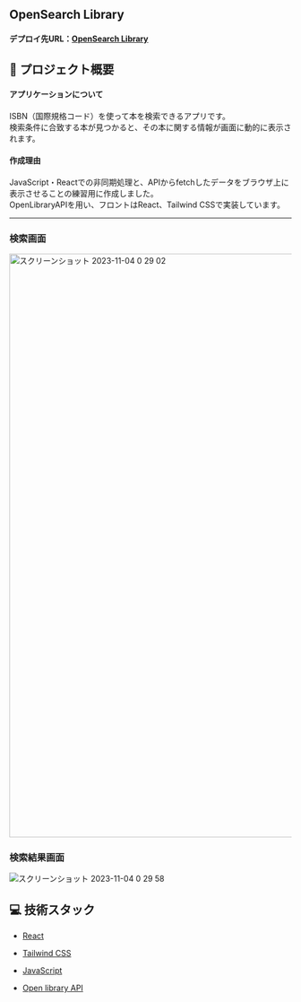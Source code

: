 ## OpenSearch Library
#### デプロイ先URL：[OpenSearch Library](https://opensearch-library.vercel.app)
<a id="project-summary"></a>
## 📝 プロジェクト概要
#### アプリケーションについて
<p>ISBN（国際規格コード）を使って本を検索できるアプリです。<br/>
検索条件に合致する本が見つかると、その本に関する情報が画面に動的に表示されます。</p>

#### 作成理由
JavaScript・Reactでの非同期処理と、APIからfetchしたデータをブラウザ上に表示させることの練習用に作成しました。<br/>
OpenLibraryAPIを用い、フロントはReact、Tailwind CSSで実装しています。

---

### 検索画面
<img width="1041" alt="スクリーンショット 2023-11-04 0 29 02" src="https://github.com/nasu-dev/Open-Library/assets/114811498/f4f5bfad-222e-49aa-9e92-8cc75a47f06a">

### 検索結果画面
![スクリーンショット 2023-11-04 0 29 58](https://github.com/nasu-dev/Open-Library/assets/114811498/3aa9d67a-16a8-46e2-b177-f98c81f45f29)


<a id="stack"></a>
## 💻 技術スタック

- [React](https://reactjs.org/)

- [Tailwind CSS](https://tailwindcss.com/)

- [JavaScript](https://developer.mozilla.org/ja/docs/Web/JavaScript)

- [Open library API](https://openlibrary.org/developers/api)

